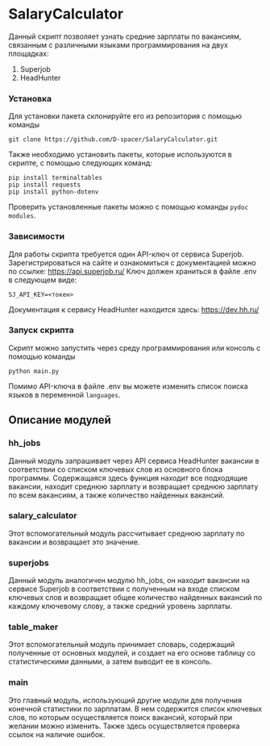 # SalaryCalculator

Данный скрипт позволяет узнать средние зарплаты по вакансиям, связанным с различными языками программирования на двух площадках:
1. Superjob
2. HeadHunter

### Установка
Для установки пакета склонируйте его из репозитория с помощью команды

```git clone https://github.com/D-spacer/SalaryCalculator.git```

Также необходимо установить пакеты, которые используются в скрипте, с помощью следующих команд:

```
pip install terminaltables
pip install requests
pip install python-dotenv
```

Проверить установленные пакеты можно с помощью команды `pydoc modules`.

### Зависимости

Для работы скрипта требуется один API-ключ от сервиса Superjob. Зарегистрироваться на сайте и ознакомиться с документацией можно по ссылке: https://api.superjob.ru/
Ключ должен храниться в файле .env в следующем виде:

```SJ_API_KEY=<токен>```

Документация к сервису HeadHunter находится здесь: https://dev.hh.ru/

### Запуск скрипта

Скрипт можно запустить через среду программирования или консоль с помощью команды

```python main.py```

Помимо API-ключа в файле .env вы можете изменить список поиска языков в переменной `languages`.

## Описание модулей

### hh_jobs

Данный модуль запрашивает через API сервиса HeadHunter вакансии в соответствии со списком ключевых слов из основного блока программы. Содержащаяся здесь функция находит все подходящие вакансии, находит среднюю зарплату и возвращает среднюю зарплату по всем вакансиям, а также количество найденных вакансий.

### salary_calculator

Этот вспомогательный модуль рассчитывает среднюю зарплату по вакансии и возвращает это значение.

### superjobs

Данный модуль аналогичен модулю hh_jobs, он находит вакансии на сервисе Superjob в соответствии с полученным на входе списком ключевых слов и возвращает общее количество найденных вакансий по каждому ключевому слову, а также средний уровень зарплаты.

### table_maker

Этот вспомогательный модуль принимает словарь, содержащий полученные от основных модулей, и создает на его основе таблицу со статистическими данными, а затем выводит ее в консоль.

### main

Это главный модуль, использующий другие модули для получения конечной статистики по зарплатам. В нем содержится список ключевых слов, по которым осуществляется поиск вакансий, который при желании можно изменить. Также здесь осуществляется проверка ссылок на наличие ошибок.

